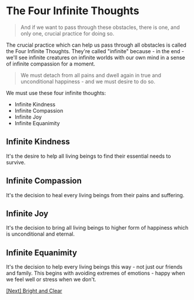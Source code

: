 # The Four Infinite Thoughts

> And if we want to pass through these obstacles, there is one, and only one, crucial practice for doing so.

The crucial practice which can help us pass through all obstacles is called the Four Infinite Thoughts. They're called "infinite" because - in the end - we'll see infinite creatures on infinite worlds with our own mind in a sense of infinite compassion for a moment.

> We must detach from all pains and dwell again in true and unconditional happiness - and we must desire to do so.

We must use these four infinite thoughts:

- Infinite Kindness
- Infinite Compassion
- Infinite Joy
- Infinite Equanimity

## Infinite Kindness

It's the desire to help all living beings to find their essential needs to survive.

## Infinite Compassion

It's the decision to heal every living beings from their pains and suffering.

## Infinite Joy

It's the decision to bring all living beings to higher form of happiness which is unconditional and eternal.

## Infinite Equanimity

It's the decision to help every living beings this way - not just our friends and family. This begins with avoiding extremes of emotions - happy when we feel well or stress when we don't.

[\[Next\] Bright and Clear](/content/22-bright-and-clear.md)
